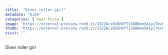 ```yaml
---
title:  "Diner roller girl"
metadate: "hide"
categories: [ Rear Pussy ]
image: "https://external-preview.redd.it/JS2ZAcz8I6HVfT1SDWBem5Aipj7mvGMOiSwRa5Zlp8Y.jpg?auto=webp&s=11586684abcbe6622fd037dad0e43f99495001b8"
thumb: "https://external-preview.redd.it/JS2ZAcz8I6HVfT1SDWBem5Aipj7mvGMOiSwRa5Zlp8Y.jpg?width=640&crop=smart&auto=webp&s=ff452284ddb6bf7327c0d55fe4128e3d761e885f"
visit: ""
---
```

Diner roller girl
